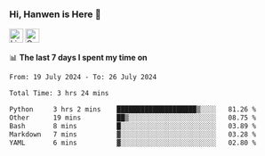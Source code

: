 ### Hi, Hanwen is Here 👋
<p>
	<a href="https://www.linkedin.com/in/liu-hanwen/"><img src="https://img.shields.io/badge/@hanwen-0A66C2?style=flat&logo=LinkedIn&logoColor=white" alt="Linkedin"  height="25px"/></a> 
	<a href="https://scholar.google.com/citations?user=HDF0su0AAAAJ"><img src="https://img.shields.io/badge/scholar-4385FE.svg?&style=plastic&logo=google-scholar&logoColor=white" alt="Google Scholar" height="25px"> </a>
</p>

📊 **The last 7 days I spent my time on** 
<!--START_SECTION:waka-->

```txt
From: 19 July 2024 - To: 26 July 2024

Total Time: 3 hrs 24 mins

Python     3 hrs 2 mins    ████████████████████▒░░░░   81.26 %
Other      19 mins         ██▒░░░░░░░░░░░░░░░░░░░░░░   08.75 %
Bash       8 mins          █░░░░░░░░░░░░░░░░░░░░░░░░   03.89 %
Markdown   7 mins          ▓░░░░░░░░░░░░░░░░░░░░░░░░   03.28 %
YAML       6 mins          ▓░░░░░░░░░░░░░░░░░░░░░░░░   02.80 %
```

<!--END_SECTION:waka-->


<!--
**david990917/david990917** is a ✨ _special_ ✨ repository because its `README.md` (this file) appears on your GitHub profile.

Here are some ideas to get you started:

- 🔭 I’m currently working on ...
- 🌱 I’m currently learning ...
- 👯 I’m looking to collaborate on ...
- 🤔 I’m looking for help with ...
- 💬 Ask me about ...
- 📫 How to reach me: ...
- 😄 Pronouns: ...
- ⚡ Fun fact: ...
-->
